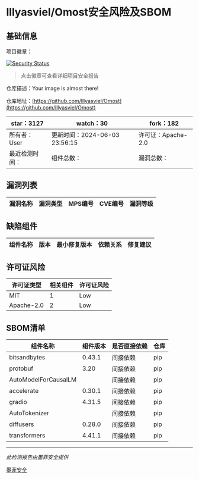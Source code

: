 # lllyasviel/Omost安全风险及SBOM

## 基础信息

项目徽章：

[![Security Status](https://www.murphysec.com/platform3/v31/badge/1797697433372250112.svg)](https://www.murphysec.com/console/report/1797335047665557504/1797697433372250112)

> 点击徽章可查看详细项目安全报告

仓库描述：Your image is almost there!

仓库地址：[https://github.com/lllyasviel/Omost](https://github.com/lllyasviel/Omost)

| star：3127 | watch：30 | fork：182 |
| ----------- | -------------- | ------------ |
| 所有者：User | 更新时间：2024-06-03 23:56:15 | 许可证：Apache-2.0 |
| 最近检测时间： | 组件总数： | 漏洞总数： |




## 漏洞列表

| 漏洞名称 | 漏洞类型 | MPS编号 | CVE编号 | 漏洞等级 |
| ------- | ------ | ------- | ------ | ----- |





## 缺陷组件

| 组件名称 | 版本 | 最小修复版本 | 依赖关系 | 修复建议 |
| -------- | ---- | ------------ | -------- | -------- |





## 许可证风险

| 许可证类型 | 相关组件 | 许可证风险 |
| ---------- | -------- | ---------- |
|MIT|1|Low|
|Apache-2.0|2|Low|




## SBOM清单

| 组件名称 | 组件版本 | 是否直接依赖 | 仓库 |
| -------- | -------- | ------------ | ---- |
|bitsandbytes|0.43.1|间接依赖|pip|
|protobuf|3.20|间接依赖|pip|
|AutoModelForCausalLM||间接依赖|pip|
|accelerate|0.30.1|间接依赖|pip|
|gradio|4.31.5|间接依赖|pip|
|AutoTokenizer||间接依赖|pip|
|diffusers|0.28.0|间接依赖|pip|
|transformers|4.41.1|间接依赖|pip|


------

*此检测报告由墨菲安全提供*

[墨菲安全](www.murphysec.com)